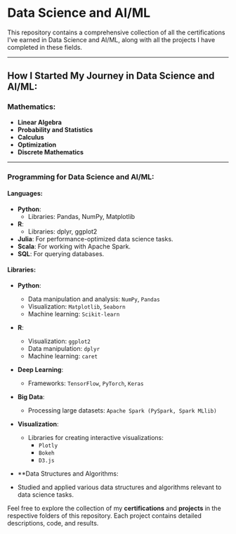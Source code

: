 # Data Science and AI/ML

This repository contains a comprehensive collection of all the certifications I’ve earned in Data Science and AI/ML, along with all the projects I have completed in these fields.

---

## How I Started My Journey in Data Science and AI/ML:

### Mathematics:
- **Linear Algebra**
- **Probability and Statistics**
- **Calculus**
- **Optimization**
- **Discrete Mathematics**

---

### Programming for Data Science and AI/ML:

#### Languages:
- **Python**: 
  - Libraries: Pandas, NumPy, Matplotlib
- **R**: 
  - Libraries: dplyr, ggplot2
- **Julia**: For performance-optimized data science tasks.
- **Scala**: For working with Apache Spark.
- **SQL**: For querying databases.

#### Libraries:
- **Python**:
  - Data manipulation and analysis: `NumPy`, `Pandas`
  - Visualization: `Matplotlib`, `Seaborn`
  - Machine learning: `Scikit-learn`
  
- **R**:
  - Visualization: `ggplot2`
  - Data manipulation: `dplyr`
  - Machine learning: `caret`

- **Deep Learning**:
  - Frameworks: `TensorFlow`, `PyTorch`, `Keras`

- **Big Data**:
  - Processing large datasets: `Apache Spark (PySpark, Spark MLlib)`

- **Visualization**:
  - Libraries for creating interactive visualizations: 
    - `Plotly`
    - `Bokeh`
    - `D3.js`
- **Data Structures and Algorithms:
- Studied and applied various data structures and algorithms relevant to data science tasks.

Feel free to explore the collection of my **certifications** and **projects** in the respective folders of this repository. Each project contains detailed descriptions, code, and results.
